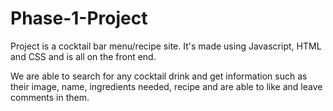 # Phase-1-Project

Project is a cocktail bar menu/recipe site. It's made using Javascript, HTML and CSS and is all on the front end.

We are able to search for any cocktail drink and get information such as their image, name, 
ingredients needed, recipe and are able to like and leave comments in them.
